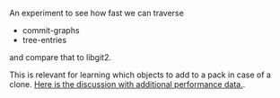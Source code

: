 An experiment to see how fast we can traverse

- commit-graphs
- tree-entries

and compare that to libgit2.

This is relevant for learning which objects to add to a pack in case of a clone.
[Here is the discussion with additional performance data.](https://github.com/Byron/gitoxide/discussions/76).
